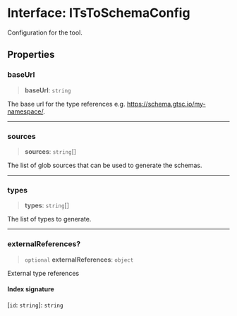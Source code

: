 # Interface: ITsToSchemaConfig

Configuration for the tool.

## Properties

### baseUrl

> **baseUrl**: `string`

The base url for the type references e.g. https://schema.gtsc.io/my-namespace/.

***

### sources

> **sources**: `string`[]

The list of glob sources that can be used to generate the schemas.

***

### types

> **types**: `string`[]

The list of types to generate.

***

### externalReferences?

> `optional` **externalReferences**: `object`

External type references

#### Index signature

 \[`id`: `string`\]: `string`
